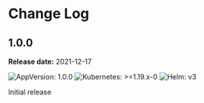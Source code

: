 # Change Log

## 1.0.0

**Release date:** 2021-12-17

![AppVersion: 1.0.0](https://img.shields.io/static/v1?label=AppVersion&message=1.0.0&color=success&logo=)
![Kubernetes: >=1.19.x-0](https://img.shields.io/static/v1?label=Kubernetes&message=>=1.19.x-0&color=informational&logo=kubernetes)
![Helm: v3](https://img.shields.io/static/v1?label=Helm&message=v3&color=informational&logo=helm)


Initial release